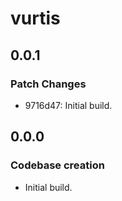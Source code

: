 # vurtis

## 0.0.1

### Patch Changes

- 9716d47: Initial build.

## 0.0.0

### Codebase creation

- Initial build.

